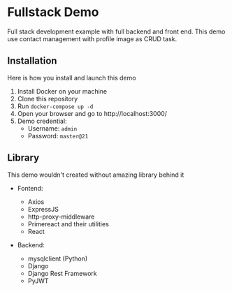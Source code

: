 # Fullstack Demo
Full stack development example with full backend and front end. This demo use contact management with profile image as CRUD task. 

## Installation
Here is how you install and launch this demo
1. Install Docker on your machine
1. Clone this repository
1. Run `docker-compose up -d` 
1. Open your browser and go to http://localhost:3000/
1. Demo credential:
    * Username: `admin`
    * Password: `master@21`

## Library
This demo wouldn't created without amazing library behind it
* Fontend:
    * Axios
    * ExpressJS
    * http-proxy-middleware
    * Primereact and their utilities
    * React

* Backend:
    * mysqlclient (Python)
    * Django
    * Django Rest Framework
    * PyJWT